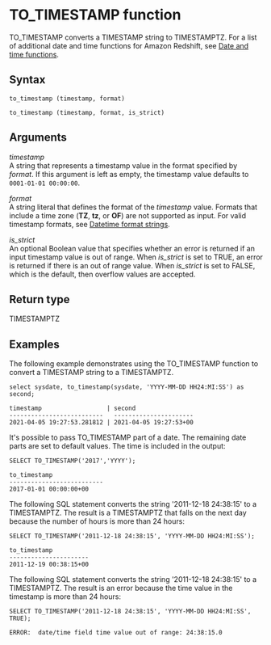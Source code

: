 # TO\_TIMESTAMP function<a name="r_TO_TIMESTAMP"></a>

TO\_TIMESTAMP converts a TIMESTAMP string to TIMESTAMPTZ\. For a list of additional date and time functions for Amazon Redshift, see [Date and time functions](Date_functions_header.md)\.

## Syntax<a name="r_TO_TIMESTAMP-syntax"></a>

```
to_timestamp (timestamp, format)
```

```
to_timestamp (timestamp, format, is_strict)
```

## Arguments<a name="r_TO_TIMESTAMP-arguments"></a>

*timestamp*  
A string that represents a timestamp value in the format specified by *format*\. If this argument is left as empty, the timestamp value defaults to `0001-01-01 00:00:00`\.

*format*  
A string literal that defines the format of the *timestamp* value\. Formats that include a time zone \(**TZ**, **tz**, or **OF**\) are not supported as input\. For valid timestamp formats, see [Datetime format strings](r_FORMAT_strings.md)\.

*is\_strict*  
An optional Boolean value that specifies whether an error is returned if an input timestamp value is out of range\. When *is\_strict* is set to TRUE, an error is returned if there is an out of range value\. When *is\_strict* is set to FALSE, which is the default, then overflow values are accepted\.

## Return type<a name="r_TO_TIMESTAMP-return-type"></a>

TIMESTAMPTZ

## Examples<a name="r_TO_TIMESTAMP-examples"></a>

The following example demonstrates using the TO\_TIMESTAMP function to convert a TIMESTAMP string to a TIMESTAMPTZ\. 

```
select sysdate, to_timestamp(sysdate, 'YYYY-MM-DD HH24:MI:SS') as second;

timestamp                  | second
--------------------------   ----------------------
2021-04-05 19:27:53.281812 | 2021-04-05 19:27:53+00
```

It's possible to pass TO\_TIMESTAMP part of a date\. The remaining date parts are set to default values\. The time is included in the output:

```
SELECT TO_TIMESTAMP('2017','YYYY');

to_timestamp
--------------------------
2017-01-01 00:00:00+00
```

The following SQL statement converts the string '2011\-12\-18 24:38:15' to a TIMESTAMPTZ\. The result is a TIMESTAMPTZ that falls on the next day because the number of hours is more than 24 hours:

```
SELECT TO_TIMESTAMP('2011-12-18 24:38:15', 'YYYY-MM-DD HH24:MI:SS');
         
to_timestamp
----------------------
2011-12-19 00:38:15+00
```

The following SQL statement converts the string '2011\-12\-18 24:38:15' to a TIMESTAMPTZ\. The result is an error because the time value in the timestamp is more than 24 hours:

```
SELECT TO_TIMESTAMP('2011-12-18 24:38:15', 'YYYY-MM-DD HH24:MI:SS', TRUE);
         
ERROR:  date/time field time value out of range: 24:38:15.0
```